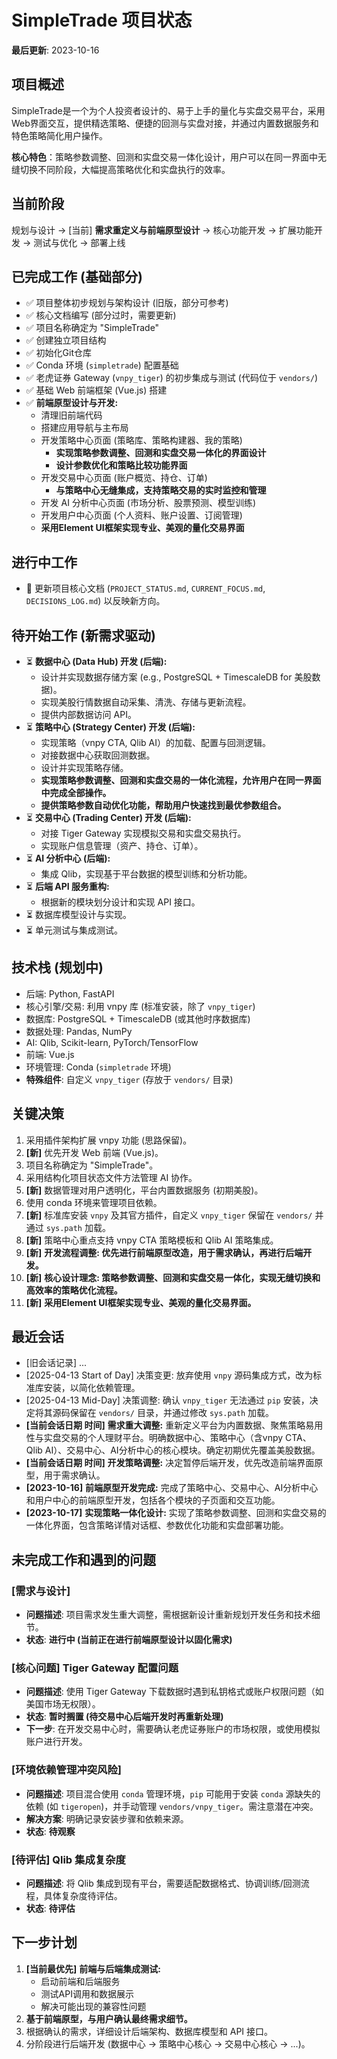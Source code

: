 # SimpleTrade 项目状态

**最后更新**: 2023-10-16

## 项目概述
SimpleTrade是一个为个人投资者设计的、易于上手的量化与实盘交易平台，采用Web界面交互，提供精选策略、便捷的回测与实盘对接，并通过内置数据服务和特色策略简化用户操作。

**核心特色**：策略参数调整、回测和实盘交易一体化设计，用户可以在同一界面中无缝切换不同阶段，大幅提高策略优化和实盘执行的效率。

## 当前阶段
规划与设计 -> [当前] **需求重定义与前端原型设计** -> 核心功能开发 -> 扩展功能开发 -> 测试与优化 -> 部署上线

## 已完成工作 (基础部分)
- ✅ 项目整体初步规划与架构设计 (旧版，部分可参考)
- ✅ 核心文档编写 (部分过时，需要更新)
- ✅ 项目名称确定为 "SimpleTrade"
- ✅ 创建独立项目结构
- ✅ 初始化Git仓库
- ✅ Conda 环境 (`simpletrade`) 配置基础
- ✅ 老虎证券 Gateway (`vnpy_tiger`) 的初步集成与测试 (代码位于 `vendors/`)
- ✅ 基础 Web 前端框架 (Vue.js) 搭建
- ✅ **前端原型设计与开发:**
    - 清理旧前端代码
    - 搭建应用导航与主布局
    - 开发策略中心页面 (策略库、策略构建器、我的策略)
      - **实现策略参数调整、回测和实盘交易一体化的界面设计**
      - **设计参数优化和策略比较功能界面**
    - 开发交易中心页面 (账户概览、持仓、订单)
      - **与策略中心无缝集成，支持策略交易的实时监控和管理**
    - 开发 AI 分析中心页面 (市场分析、股票预测、模型训练)
    - 开发用户中心页面 (个人资料、账户设置、订阅管理)
    - **采用Element UI框架实现专业、美观的量化交易界面**

## 进行中工作
- 🔄 更新项目核心文档 (`PROJECT_STATUS.md`, `CURRENT_FOCUS.md`, `DECISIONS_LOG.md`) 以反映新方向。

## 待开始工作 (新需求驱动)
- ⏳ **数据中心 (Data Hub) 开发 (后端):**
    - 设计并实现数据存储方案 (e.g., PostgreSQL + TimescaleDB for 美股数据)。
    - 实现美股行情数据自动采集、清洗、存储与更新流程。
    - 提供内部数据访问 API。
- ⏳ **策略中心 (Strategy Center) 开发 (后端):**
    - 实现策略（vnpy CTA, Qlib AI）的加载、配置与回测逻辑。
    - 对接数据中心获取回测数据。
    - 设计并实现策略存储。
    - **实现策略参数调整、回测和实盘交易的一体化流程，允许用户在同一界面中完成全部操作。**
    - **提供策略参数自动优化功能，帮助用户快速找到最优参数组合。**
- ⏳ **交易中心 (Trading Center) 开发 (后端):**
    - 对接 Tiger Gateway 实现模拟交易和实盘交易执行。
    - 实现账户信息管理（资产、持仓、订单）。
- ⏳ **AI 分析中心 (后端):**
    - 集成 Qlib，实现基于平台数据的模型训练和分析功能。
- ⏳ **后端 API 服务重构:**
    - 根据新的模块划分设计和实现 API 接口。
- ⏳ 数据库模型设计与实现。
- ⏳ 单元测试与集成测试。

## 技术栈 (规划中)
- 后端: Python, FastAPI
- 核心引擎/交易: 利用 vnpy 库 (标准安装，除了 `vnpy_tiger`)
- 数据库: PostgreSQL + TimescaleDB (或其他时序数据库)
- 数据处理: Pandas, NumPy
- AI: Qlib, Scikit-learn, PyTorch/TensorFlow
- 前端: Vue.js
- 环境管理: Conda (`simpletrade` 环境)
- **特殊组件**: 自定义 `vnpy_tiger` (存放于 `vendors/` 目录)

## 关键决策
1.  采用插件架构扩展 vnpy 功能 (思路保留)。
2.  **[新]** 优先开发 Web 前端 (Vue.js)。
3.  项目名称确定为 "SimpleTrade"。
4.  采用结构化项目状态文件方法管理 AI 协作。
5.  **[新]** 数据管理对用户透明化，平台内置数据服务 (初期美股)。
6.  使用 conda 环境来管理项目依赖。
7.  **[新]** 标准库安装 `vnpy` 及其官方插件，自定义 `vnpy_tiger` 保留在 `vendors/` 并通过 `sys.path` 加载。
8.  **[新]** 策略中心重点支持 vnpy CTA 策略模板和 Qlib AI 策略集成。
9.  **[新]** **开发流程调整: 优先进行前端原型改造，用于需求确认，再进行后端开发。**
10. **[新]** **核心设计理念: 策略参数调整、回测和实盘交易一体化，实现无缝切换和高效率的策略优化流程。**
11. **[新]** **采用Element UI框架实现专业、美观的量化交易界面。**

## 最近会话
- [旧会话记录] ...
- [2025-04-13 Start of Day] 决策变更: 放弃使用 `vnpy` 源码集成方式，改为标准库安装，以简化依赖管理。
- [2025-04-13 Mid-Day] 决策调整: 确认 `vnpy_tiger` 无法通过 `pip` 安装，决定将其源码保留在 `vendors/` 目录，并通过修改 `sys.path` 加载。
- **[当前会话日期 时间]** **需求重大调整:** 重新定义平台为内置数据、聚焦策略易用性与实盘交易的个人理财平台。明确数据中心、策略中心（含vnpy CTA、Qlib AI）、交易中心、AI分析中心的核心模块。确定初期优先覆盖美股数据。
- **[当前会话日期 时间]** **开发策略调整:** 决定暂停后端开发，优先改造前端界面原型，用于需求确认。
- **[2023-10-16]** **前端原型开发完成:** 完成了策略中心、交易中心、AI分析中心和用户中心的前端原型开发，包括各个模块的子页面和交互功能。
- **[2023-10-17]** **实现策略一体化设计:** 实现了策略参数调整、回测和实盘交易的一体化界面，包含策略详情对话框、参数优化功能和实盘部署功能。

## 未完成工作和遇到的问题

### [需求与设计]
- **问题描述**: 项目需求发生重大调整，需根据新设计重新规划开发任务和技术细节。
- **状态**: **进行中 (当前正在进行前端原型设计以固化需求)**

### [核心问题] Tiger Gateway 配置问题
- **问题描述**: 使用 Tiger Gateway 下载数据时遇到私钥格式或账户权限问题（如美国市场无权限）。
- **状态**: **暂时搁置 (待交易中心后端开发时再重新处理)**
- **下一步**: 在开发交易中心时，需要确认老虎证券账户的市场权限，或使用模拟账户进行开发。

### [环境依赖管理冲突风险]
- **问题描述**: 项目混合使用 `conda` 管理环境，`pip` 可能用于安装 `conda` 源缺失的依赖 (如 `tigeropen`)，并手动管理 `vendors/vnpy_tiger`。需注意潜在冲突。
- **解决方案**: 明确记录安装步骤和依赖来源。
- **状态**: **待观察**

### [待评估] Qlib 集成复杂度
- **问题描述**: 将 Qlib 集成到现有平台，需要适配数据格式、协调训练/回测流程，具体复杂度待评估。
- **状态**: **待评估**

## 下一步计划
1.  **[当前最优先]** **前端与后端集成测试:**
    - 启动前端和后端服务
    - 测试API调用和数据展示
    - 解决可能出现的兼容性问题
2.  **基于前端原型，与用户确认最终需求细节。**
3.  根据确认的需求，详细设计后端架构、数据库模型和 API 接口。
4.  分阶段进行后端开发 (数据中心 -> 策略中心核心 -> 交易中心核心 -> ...)。
